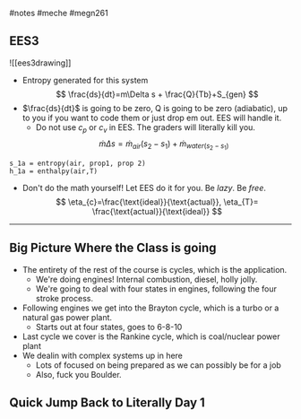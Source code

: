 #notes #meche #megn261

## EES3

![[ees3drawing]]
- Entropy generated for this system 
$$
\frac{ds}{dt}=m\Delta s + \frac{Q}{Tb}+S_{gen}
$$
- $\frac{ds}{dt}$ is going to be zero, Q is going to be zero (adiabatic), up to you if you want to code them or just drop em out. EES will handle it.
	- Do not use $c_{p}$ or $c_{v}$ in EES. The graders will literally kill you. 
$$
\dot{m}\Delta s = \dot{m}_{air}(s_{2}-s_{1})+\dot{m}_{water(s_{2}-s_{1})}
$$
```EES
s_1a = entropy(air, prop1, prop 2)
h_1a = enthalpy(air,T)
```
- Don't do the math yourself! Let EES do it for you. Be *lazy*. Be *free*.
$$
\eta_{c}=\frac{\text{ideal}}{\text{actual}}, \eta_{T}= \frac{\text{actual}}{\text{ideal}}
$$
---

## Big Picture Where the Class is going
- The entirety of the rest of the course is cycles, which is the application.
	- We're doing engines! Internal combustion, diesel, holly jolly.
	- We're going to deal with four states in engines, following the four stroke process.
- Following engines we get into the Brayton cycle, which is a turbo or a natural gas power plant.
	- Starts out at four states, goes to 6-8-10
- Last cycle we cover is the Rankine cycle, which is coal/nuclear power plant
- We dealin with complex systems up in here
	- Lots of focused on being prepared as we can possibly be for a job
	- Also, fuck you Boulder.

## Quick Jump Back to Literally Day 1
$$$$